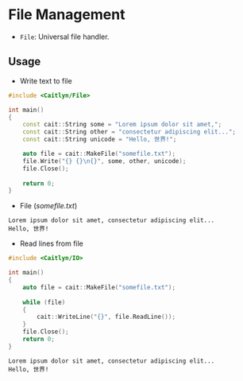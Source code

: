 # File Management

- `File`: Universal file handler.

## Usage

- Write text to file

```c++
#include <Caitlyn/File>

int main()
{
    const cait::String some = "Lorem ipsum dolor sit amet,";
    const cait::String other = "consectetur adipiscing elit...";
    const cait::String unicode = "Hello, 世界!";

    auto file = cait::MakeFile("somefile.txt");
    file.Write("{} {}\n{}", some, other, unicode);
    file.Close();
  
    return 0;
}
```

- File (_somefile.txt_)

```text
Lorem ipsum dolor sit amet, consectetur adipiscing elit...
Hello, 世界!
```

- Read lines from file

```c++
#include <Caitlyn/IO>

int main()
{
    auto file = cait::MakeFile("somefile.txt");
    
    while (file)
    {
        cait::WriteLine("{}", file.ReadLine());
    }
    file.Close();
    return 0;
}
```

```text
Lorem ipsum dolor sit amet, consectetur adipiscing elit...
Hello, 世界!
```
